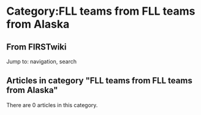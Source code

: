 # Category:FLL teams from FLL teams from Alaska

## From FIRSTwiki

Jump to: navigation, search

## Articles in category "FLL teams from FLL teams from Alaska"

There are 0 articles in this category.
